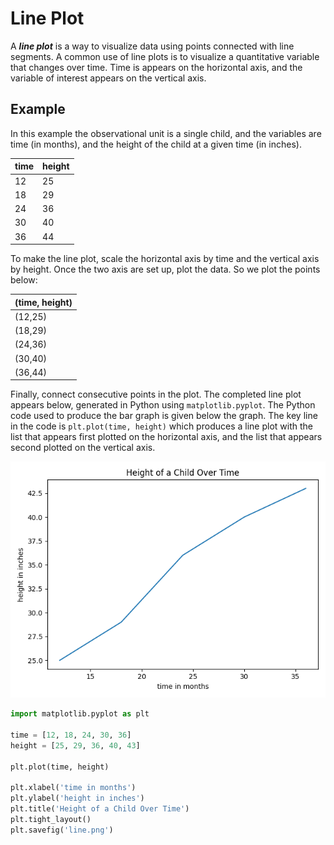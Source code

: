 # Line Plot

A ***line plot*** is a way to visualize data using points connected with line segments.  A common use of line plots is to visualize a quantitative variable that changes over time.  Time is appears on the horizontal axis, and the variable of interest appears on the vertical axis.  

## Example
In this example the observational unit is a single child, and the variables are time (in months), and the height of the child at a given time (in inches).

| time | height | 
|-----|--------|
| 12  | 25     |
| 18 | 29     | 
| 24  | 36     | 
| 30 |   40   |
| 36  | 44     |

To make the line plot, scale the horizontal axis by time and the vertical axis by height. 
Once the two axis are set up, plot the data.  So we plot the points below:

 | (time, height) |
|----|
 | (12,25)     | 
| (18,29)     | 
| (24,36)     | 
 | (30,40)    | 
| (36,44)     | 

Finally, connect consecutive points in the plot. The completed line plot appears below, generated in Python using `matplotlib.pyplot`. The Python code used to produce the bar graph is given below the graph.  The key line in the code is `plt.plot(time, height)` which produces a line plot with the list that appears first plotted on the horizontal axis, and the list that appears second plotted on the vertical axis.

<!-- (Comment) Code for graph below is in level_1/code/line.py -->
![Age and Height Over Time Line Plot](../image/lineplot.png)


```python
import matplotlib.pyplot as plt

time = [12, 18, 24, 30, 36]
height = [25, 29, 36, 40, 43]

plt.plot(time, height)

plt.xlabel('time in months')
plt.ylabel('height in inches')
plt.title('Height of a Child Over Time')
plt.tight_layout()
plt.savefig('line.png')
```
